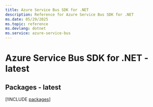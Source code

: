 ```yaml
---
title: Azure Service Bus SDK for .NET
description: Reference for Azure Service Bus SDK for .NET
ms.date: 05/29/2025
ms.topic: reference
ms.devlang: dotnet
ms.service: azure-service-bus
---
```

# Azure Service Bus SDK for .NET - latest
## Packages - latest
[!INCLUDE [packages](service-bus-index.md)]
